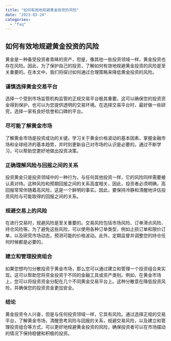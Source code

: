 ```yaml
---
title: "如何有效地规避黄金投资的风险"
date: "2023-03-24"
categories: 
  - "faq"
---
```


## 如何有效地规避黄金投资的风险

黄金是一种备受投资者青睐的资产，但是，像其他一些投资领域一样，黄金投资也存在风险。因此，为了保护自己的投资，了解如何有效地规避黄金投资的风险是至关重要的。在本文中，我们将探讨如何通过合理策略来降低黄金投资的风险。

### 谨慎选择黄金交易平台

选择一个受到市场监管机构监管的正规交易平台极其重要。这可以确保您的投资资金得到保护，也可以为您提供透明的交易环境。在选择交易平台时，最好做一些研究，选择一家有良好信誉和口碑的平台。

### 尽可能了解黄金市场

了解黄金市场是投资成功的关键。学习关于黄金价格波动的基本因素，掌握金融市场和全球经济的基本趋势，并时刻更新自己对市场的认识是必要的。通过不断学习，可以帮助您更好地做出投资决策。

### 正确理解风险与回报之间的关系

投资黄金只是投资领域中的一种行为，与任何其他投资一样，它的风险同样需要被认真对待。这种风险和预期回报之间的关系高度相关，因此，投资者必须明确，高回报常常伴随着高风险，这是一个鲜明的事实。因此，要保持冷静和清醒地评估投资风险与可能取得的回报之间的关系。

### 规避交易上的风险

在进行交易时，规避风险是至关重要的。交易风险包括市场风险、订单滑点风险、持仓风险等。为了避免这些风险，可以使用各种订单类型，例如止损订单和限价订单，以及研究市场动态，预测可能的价格波动。此外，定期监督并调整您的持仓任何时候都是必要的。

### 建立和管理投资组合

如果您想均匀分散投资于黄金市场，那么您可以通过建立和管理一个投资组合来实现。这可以帮助您将资金投资于不同的金融工具或资产类别。例如，在黄金市场上，您可以将投资资金分配在几个不同黄金交易平台上。这种分散意在降低投资风险，并确保您的投资资金更加安全。

### 结论

黄金投资令人兴奋，但是与任何投资领域一样，它具有风险。通过选择正规的交易平台，了解黄金市场，清醒思考风险与回报的关系，规避交易风险，以及建立和管理投资组合等方式，可以更好地规避黄金投资的风险，确保投资者可以在市场摆动的情况下保持稳健和积极的投资。
